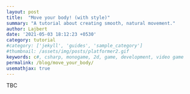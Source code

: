 ```yaml
---
layout: post
title:  "Move your body! (with style)"
summary: "A tutorial about creating smooth, natural movement."
author: Lajbert
date: '2021-05-03 18:12:23 +0530'
category: tutorial
#category: ['jekyll', 'guides', 'sample_category']
#thumbnail: /assets/img/posts/platformer2.gif
keywords: c#, csharp, monogame, 2d, game, development, video game
permalink: /blog/move_your_body/
usemathjax: true
---
```


TBC